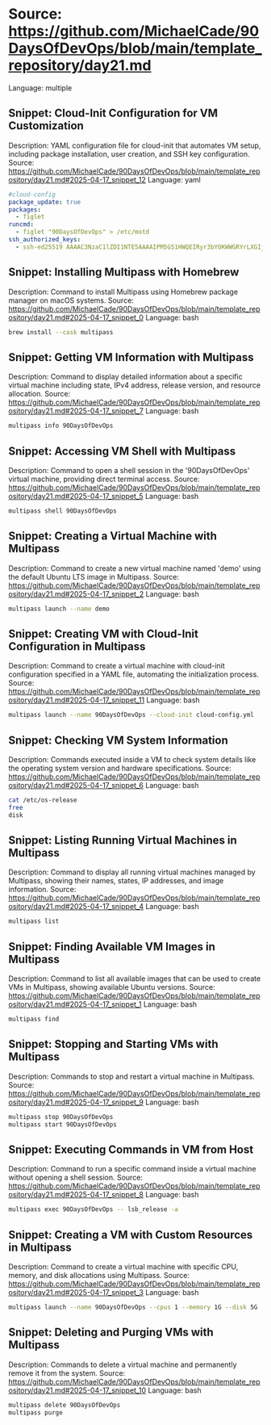 # Source: https://github.com/MichaelCade/90DaysOfDevOps/blob/main/template_repository/day21.md
Language: multiple

## Snippet: Cloud-Init Configuration for VM Customization
Description: YAML configuration file for cloud-init that automates VM setup, including package installation, user creation, and SSH key configuration.
Source: https://github.com/MichaelCade/90DaysOfDevOps/blob/main/template_repository/day21.md#2025-04-17_snippet_12
Language: yaml

```yaml
#cloud-config
package_update: true
packages:
  - figlet
runcmd:
  - figlet "90DaysOfDevOps" > /etc/motd
ssh_authorized_keys:
  - ssh-ed25519 AAAAC3NzaC1lZDI1NTE5AAAAIPM5G51HWQEIRyr3bYOKWWGRYrLXGIjW3qDKKstazmBw cade.mccabe@gmail.com
```

## Snippet: Installing Multipass with Homebrew
Description: Command to install Multipass using Homebrew package manager on macOS systems.
Source: https://github.com/MichaelCade/90DaysOfDevOps/blob/main/template_repository/day21.md#2025-04-17_snippet_0
Language: bash

```bash
brew install --cask multipass
```

## Snippet: Getting VM Information with Multipass
Description: Command to display detailed information about a specific virtual machine including state, IPv4 address, release version, and resource allocation.
Source: https://github.com/MichaelCade/90DaysOfDevOps/blob/main/template_repository/day21.md#2025-04-17_snippet_7
Language: bash

```bash
multipass info 90DaysOfDevOps
```

## Snippet: Accessing VM Shell with Multipass
Description: Command to open a shell session in the '90DaysOfDevOps' virtual machine, providing direct terminal access.
Source: https://github.com/MichaelCade/90DaysOfDevOps/blob/main/template_repository/day21.md#2025-04-17_snippet_5
Language: bash

```bash
multipass shell 90DaysOfDevOps
```

## Snippet: Creating a Virtual Machine with Multipass
Description: Command to create a new virtual machine named 'demo' using the default Ubuntu LTS image in Multipass.
Source: https://github.com/MichaelCade/90DaysOfDevOps/blob/main/template_repository/day21.md#2025-04-17_snippet_2
Language: bash

```bash
multipass launch --name demo
```

## Snippet: Creating VM with Cloud-Init Configuration in Multipass
Description: Command to create a virtual machine with cloud-init configuration specified in a YAML file, automating the initialization process.
Source: https://github.com/MichaelCade/90DaysOfDevOps/blob/main/template_repository/day21.md#2025-04-17_snippet_11
Language: bash

```bash
multipass launch --name 90DaysOfDevOps --cloud-init cloud-config.yml
```

## Snippet: Checking VM System Information
Description: Commands executed inside a VM to check system details like the operating system version and hardware specifications.
Source: https://github.com/MichaelCade/90DaysOfDevOps/blob/main/template_repository/day21.md#2025-04-17_snippet_6
Language: bash

```bash
cat /etc/os-release
free
disk
```

## Snippet: Listing Running Virtual Machines in Multipass
Description: Command to display all running virtual machines managed by Multipass, showing their names, states, IP addresses, and image information.
Source: https://github.com/MichaelCade/90DaysOfDevOps/blob/main/template_repository/day21.md#2025-04-17_snippet_4
Language: bash

```bash
multipass list
```

## Snippet: Finding Available VM Images in Multipass
Description: Command to list all available images that can be used to create VMs in Multipass, showing available Ubuntu versions.
Source: https://github.com/MichaelCade/90DaysOfDevOps/blob/main/template_repository/day21.md#2025-04-17_snippet_1
Language: bash

```bash
multipass find
```

## Snippet: Stopping and Starting VMs with Multipass
Description: Commands to stop and restart a virtual machine in Multipass.
Source: https://github.com/MichaelCade/90DaysOfDevOps/blob/main/template_repository/day21.md#2025-04-17_snippet_9
Language: bash

```bash
multipass stop 90DaysOfDevOps
multipass start 90DaysOfDevOps
```

## Snippet: Executing Commands in VM from Host
Description: Command to run a specific command inside a virtual machine without opening a shell session.
Source: https://github.com/MichaelCade/90DaysOfDevOps/blob/main/template_repository/day21.md#2025-04-17_snippet_8
Language: bash

```bash
multipass exec 90DaysOfDevOps -- lsb_release -a
```

## Snippet: Creating a VM with Custom Resources in Multipass
Description: Command to create a virtual machine with specific CPU, memory, and disk allocations using Multipass.
Source: https://github.com/MichaelCade/90DaysOfDevOps/blob/main/template_repository/day21.md#2025-04-17_snippet_3
Language: bash

```bash
multipass launch --name 90DaysOfDevOps --cpus 1 --memory 1G --disk 5G
```

## Snippet: Deleting and Purging VMs with Multipass
Description: Commands to delete a virtual machine and permanently remove it from the system.
Source: https://github.com/MichaelCade/90DaysOfDevOps/blob/main/template_repository/day21.md#2025-04-17_snippet_10
Language: bash

```bash
multipass delete 90DaysOfDevOps
multipass purge
```